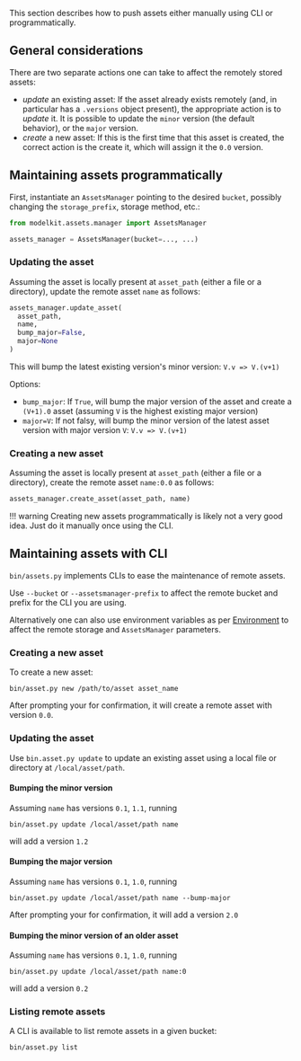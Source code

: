 This section describes how to push assets either manually using CLI or programmatically.

## General considerations

There are two separate actions one can take to affect the remotely stored assets:

- _update_ an existing asset: If the asset already exists remotely (and, in particular
  has a `.versions` object present), the appropriate action is to _update_ it. It is
  possible to update the `minor` version (the default behavior), or the `major` version.
- _create_ a new asset: If this is the first time that this asset is created, the correct
  action is the create it, which will assign it the `0.0` version.

## Maintaining assets programmatically

First, instantiate an `AssetsManager` pointing to the desired `bucket`, possibly changing
the `storage_prefix`, storage method, etc.:

```python
from modelkit.assets.manager import AssetsManager

assets_manager = AssetsManager(bucket=..., ...)
```

### Updating the asset

Assuming the asset is locally present at `asset_path` (either a file or a directory),
update the remote asset `name` as follows:

```python
assets_manager.update_asset(
  asset_path,
  name,
  bump_major=False,
  major=None
)
```

This will bump the latest existing version's minor version: `V.v => V.(v+1)`

Options:

- `bump_major`: If `True`, will bump the major version of the asset and create a `(V+1).0` asset (assuming `V` is the highest existing major version)
- `major=V`: If not falsy, will bump the minor version of the latest asset version with major version `V`:  `V.v => V.(v+1)`

### Creating a new asset

Assuming the asset is locally present at `asset_path` (either a file or a directory),
create the remote asset `name:0.0` as follows:

```python
assets_manager.create_asset(asset_path, name)
```

!!! warning
    Creating new assets programmatically is likely not a very good idea.
    Just do it manually once using the CLI.


## Maintaining assets with CLI

`bin/assets.py` implements CLIs to ease the maintenance of remote assets.


Use `--bucket` or `--assetsmanager-prefix` to affect the remote bucket and prefix for the
CLI you are using.

Alternatively one can also use environment variables as per [Environment](environment.md) to
affect the remote storage and `AssetsManager` parameters.


### Creating a new asset

To create a new asset:

```
bin/asset.py new /path/to/asset asset_name
```

After prompting your for confirmation, it will create a remote asset with version `0.0`.

### Updating the asset

Use `bin.asset.py update` to update an existing asset using a local file or directory
at `/local/asset/path`.


#### Bumping the minor version

Assuming `name` has versions `0.1`, `1.1`, running
```
bin/asset.py update /local/asset/path name
```
will add a version `1.2`


#### Bumping the major version

Assuming `name` has versions `0.1`, `1.0`, running

```
bin/asset.py update /local/asset/path name --bump-major
```

After prompting your for confirmation, it will add a version `2.0`


#### Bumping the minor version of an older asset

Assuming `name` has versions `0.1`, `1.0`, running

```
bin/asset.py update /local/asset/path name:0
```
will add a version `0.2`


### Listing remote assets

A CLI is available to list remote assets in a given bucket:

```
bin/asset.py list
```

